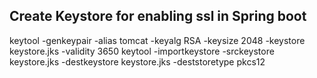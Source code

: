## Create Keystore for enabling ssl in Spring boot

keytool -genkeypair -alias tomcat -keyalg RSA -keysize 2048 -keystore keystore.jks -validity 3650
keytool -importkeystore -srckeystore keystore.jks -destkeystore keystore.jks -deststoretype pkcs12


